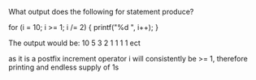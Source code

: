 What output does the following for statement produce?

for (i = 10; i >= 1; i /= 2)
{
    printf("%d ", i++);
}

The output would be: 10 5 3 2 1 1 1 1 ect

as it is a postfix increment operator i will consistently be >= 1, therefore printing
and endless supply of 1s